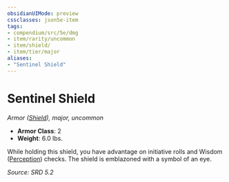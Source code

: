 ```yaml
---
obsidianUIMode: preview
cssclasses: json5e-item
tags:
- compendium/src/5e/dmg
- item/rarity/uncommon
- item/shield/
- item/tier/major
aliases: 
- "Sentinel Shield"
---
```

# Sentinel Shield
*Armor ([Shield](shield-xphb.md)), major, uncommon*  

- **Armor Class**: 2
- **Weight**: 6.0 lbs.

While holding this shield, you have advantage on initiative rolls and Wisdom ([Perception](skills.md#Perception)) checks. The shield is emblazoned with a symbol of an eye.

*Source: SRD 5.2*